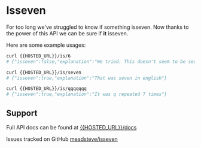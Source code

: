 # Isseven

For too long we've struggled to know if something isseven. Now thanks to the power of this API we can be sure if **it** isseven.

Here are some example usages:

```bash
curl {{HOSTED_URL}}/is/6
# {"isseven":false,"explanation":"We tried. This doesn't seem to be seven"}%   

curl {{HOSTED_URL}}/is/seven
# {"isseven":true,"explanation":"That was seven in english"}

curl {{HOSTED_URL}}/is/qqqqqqq
# {"isseven":true,"explanation":"It was q repeated 7 times"}
```

## Support

Full API docs can be found at [{{HOSTED_URL}}/docs]({{HOSTED_URL}}/docs)

Issues tracked on GitHub [meadsteve/isseven](https://github.com/meadsteve/isseven/issues)
